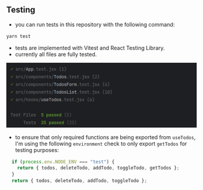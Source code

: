 ## Testing
- you can run tests in this repository with the following command:

```bash
yarn test
```

- tests are implemented with Vitest and React Testing Library.
- currently all files are fully tested. 

![tests](./screenshots/test-results.png)

- to ensure that only required functions are being exported from `useTodos`, I'm using the following `environment` check to only export `getTodos` for testing purposes:

```js
  if (process.env.NODE_ENV === "test") {
    return { todos, deleteTodo, addTodo, toggleTodo, getTodos };
  }
  return { todos, deleteTodo, addTodo, toggleTodo };
```